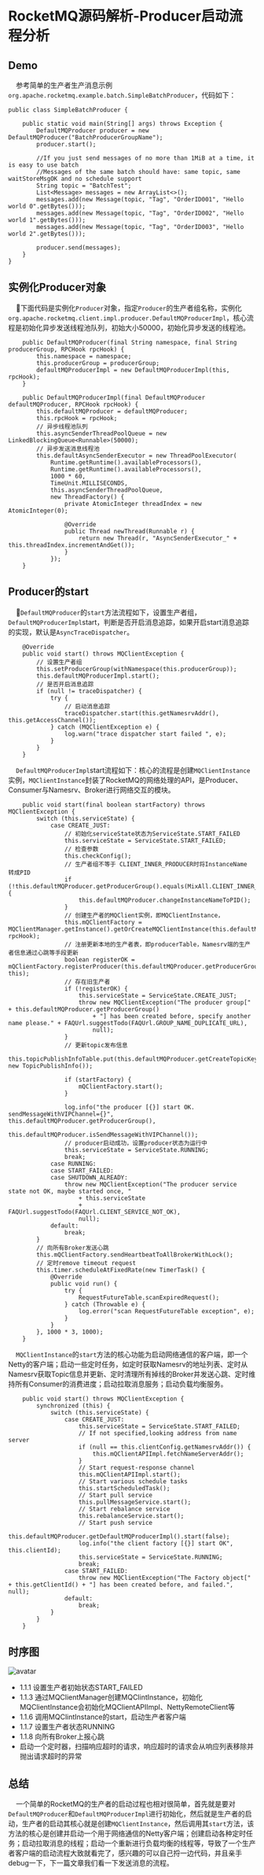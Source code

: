 # RocketMQ源码解析-Producer启动流程分析


## Demo

&nbsp; &nbsp; 参考简单的生产者生产消息示例`org.apache.rocketmq.example.batch.SimpleBatchProducer`，代码如下：

```
public class SimpleBatchProducer {

    public static void main(String[] args) throws Exception {
        DefaultMQProducer producer = new DefaultMQProducer("BatchProducerGroupName");
        producer.start();

        //If you just send messages of no more than 1MiB at a time, it is easy to use batch
        //Messages of the same batch should have: same topic, same waitStoreMsgOK and no schedule support
        String topic = "BatchTest";
        List<Message> messages = new ArrayList<>();
        messages.add(new Message(topic, "Tag", "OrderID001", "Hello world 0".getBytes()));
        messages.add(new Message(topic, "Tag", "OrderID002", "Hello world 1".getBytes()));
        messages.add(new Message(topic, "Tag", "OrderID003", "Hello world 2".getBytes()));

        producer.send(messages);
    }
}
```

## 实例化Producer对象

&nbsp; &nbsp; 下面代码是实例化`Producer`对象，指定`Producer`的生产者组名称，实例化`org.apache.rocketmq.client.impl.producer.DefaultMQProducerImpl`，核心流程是初始化异步发送线程池队列，初始大小50000，初始化异步发送的线程池。
```
    public DefaultMQProducer(final String namespace, final String producerGroup, RPCHook rpcHook) {
        this.namespace = namespace;
        this.producerGroup = producerGroup;
        defaultMQProducerImpl = new DefaultMQProducerImpl(this, rpcHook);
    }

    public DefaultMQProducerImpl(final DefaultMQProducer defaultMQProducer, RPCHook rpcHook) {
        this.defaultMQProducer = defaultMQProducer;
        this.rpcHook = rpcHook;
        // 异步线程池队列
        this.asyncSenderThreadPoolQueue = new LinkedBlockingQueue<Runnable>(50000);
        // 异步发送消息线程池
        this.defaultAsyncSenderExecutor = new ThreadPoolExecutor(
            Runtime.getRuntime().availableProcessors(),
            Runtime.getRuntime().availableProcessors(),
            1000 * 60,
            TimeUnit.MILLISECONDS,
            this.asyncSenderThreadPoolQueue,
            new ThreadFactory() {
                private AtomicInteger threadIndex = new AtomicInteger(0);

                @Override
                public Thread newThread(Runnable r) {
                    return new Thread(r, "AsyncSenderExecutor_" + this.threadIndex.incrementAndGet());
                }
            });
    }
```

## Producer的start

&nbsp; &nbsp; `DefaultMQProducer`的`start`方法流程如下，设置生产者组，`DefaultMQProducerImpl`start，判断是否开启消息追踪，如果开启start消息追踪的实现，默认是`AsyncTraceDispatcher`。
```
    @Override
    public void start() throws MQClientException {
        // 设置生产者组
        this.setProducerGroup(withNamespace(this.producerGroup));
        this.defaultMQProducerImpl.start();
        // 是否开启消息追踪
        if (null != traceDispatcher) {
            try {
                // 启动消息追踪
                traceDispatcher.start(this.getNamesrvAddr(), this.getAccessChannel());
            } catch (MQClientException e) {
                log.warn("trace dispatcher start failed ", e);
            }
        }
    }
```

&nbsp; &nbsp; `DefaultMQProducerImpl`start流程如下：核心的流程是创建`MQClientInstance`实例，`MQClientInstance`封装了RocketMQ的网络处理的API，是Producer、Consumer与Namesrv、Broker进行网络交互的模块。

```
    public void start(final boolean startFactory) throws MQClientException {
        switch (this.serviceState) {
            case CREATE_JUST:
                // 初始化serviceState状态为ServiceState.START_FAILED
                this.serviceState = ServiceState.START_FAILED;
                // 检查参数
                this.checkConfig();
                // 生产者组不等于 CLIENT_INNER_PRODUCER时将InstanceName 转成PID
                if (!this.defaultMQProducer.getProducerGroup().equals(MixAll.CLIENT_INNER_PRODUCER_GROUP)) {
                    this.defaultMQProducer.changeInstanceNameToPID();
                }
                // 创建生产者的MQClient实例，即MQClientInstance，
                this.mQClientFactory = MQClientManager.getInstance().getOrCreateMQClientInstance(this.defaultMQProducer, rpcHook);
                // 注册更新本地的生产者表，即producerTable，Namesrv端的生产者信息通过心跳等手段更新
                boolean registerOK = mQClientFactory.registerProducer(this.defaultMQProducer.getProducerGroup(), this);
                // 存在旧生产者
                if (!registerOK) {
                    this.serviceState = ServiceState.CREATE_JUST;
                    throw new MQClientException("The producer group[" + this.defaultMQProducer.getProducerGroup()
                        + "] has been created before, specify another name please." + FAQUrl.suggestTodo(FAQUrl.GROUP_NAME_DUPLICATE_URL),
                        null);
                }
                // 更新topic发布信息
                this.topicPublishInfoTable.put(this.defaultMQProducer.getCreateTopicKey(), new TopicPublishInfo());

                if (startFactory) {
                    mQClientFactory.start();
                }

                log.info("the producer [{}] start OK. sendMessageWithVIPChannel={}", this.defaultMQProducer.getProducerGroup(),
                    this.defaultMQProducer.isSendMessageWithVIPChannel());
                // producer启动成功，设置producer状态为运行中
                this.serviceState = ServiceState.RUNNING;
                break;
            case RUNNING:
            case START_FAILED:
            case SHUTDOWN_ALREADY:
                throw new MQClientException("The producer service state not OK, maybe started once, "
                    + this.serviceState
                    + FAQUrl.suggestTodo(FAQUrl.CLIENT_SERVICE_NOT_OK),
                    null);
            default:
                break;
        }
        // 向所有Broker发送心跳
        this.mQClientFactory.sendHeartbeatToAllBrokerWithLock();
        // 定时remove timeout request
        this.timer.scheduleAtFixedRate(new TimerTask() {
            @Override
            public void run() {
                try {
                    RequestFutureTable.scanExpiredRequest();
                } catch (Throwable e) {
                    log.error("scan RequestFutureTable exception", e);
                }
            }
        }, 1000 * 3, 1000);
    }
```

&nbsp; &nbsp; `MQClientInstance`的`start`方法的核心功能为启动网络通信的客户端，即一个Netty的客户端；启动一些定时任务，如定时获取Namesrv的地址列表、定时从Namesrv获取Topic信息并更新、定时清理所有掉线的Broker并发送心跳、定时维持所有Consumer的消费进度；启动拉取消息服务；启动负载均衡服务。

```
    public void start() throws MQClientException {
        synchronized (this) {
            switch (this.serviceState) {
                case CREATE_JUST:
                    this.serviceState = ServiceState.START_FAILED;
                    // If not specified,looking address from name server
                    if (null == this.clientConfig.getNamesrvAddr()) {
                        this.mQClientAPIImpl.fetchNameServerAddr();
                    }
                    // Start request-response channel
                    this.mQClientAPIImpl.start();
                    // Start various schedule tasks
                    this.startScheduledTask();
                    // Start pull service
                    this.pullMessageService.start();
                    // Start rebalance service
                    this.rebalanceService.start();
                    // Start push service
                    this.defaultMQProducer.getDefaultMQProducerImpl().start(false);
                    log.info("the client factory [{}] start OK", this.clientId);
                    this.serviceState = ServiceState.RUNNING;
                    break;
                case START_FAILED:
                    throw new MQClientException("The Factory object[" + this.getClientId() + "] has been created before, and failed.", null);
                default:
                    break;
            }
        }
    }
```

## 时序图

![avatar](../../../_media/image/source_code/rocketmq/2/producer-start.jpeg)

- 1.1.1 设置生产者初始状态START_FAILED
- 1.1.3 通过MQClientManager创建MQClintInstance，初始化MQClientInstance会初始化MQClientAPIImpl、NettyRemoteClient等
- 1.1.6 调用MQClintInstance的start，启动生产者客户端
- 1.1.7 设置生产者状态RUNNING
- 1.1.8 向所有Broker上报心跳
- 启动一个定时器，扫描响应超时的请求，响应超时的请求会从响应列表移除并抛出请求超时的异常

## 总结

&nbsp; &nbsp; 一个简单的RocketMQ的生产者的启动过程也相对很简单，首先就是要对`DefaultMQProducer`和`DefaultMQProducerImpl`进行初始化，然后就是生产者的启动，生产者的启动其核心就是创建`MQClientInstance`，然后调用其`start`方法，该方法的核心是创建并启动一个用于网络通信的Netty客户端；创建启动各种定时任务；启动拉取消息的线程；启动一个重新进行负载均衡的线程等，导致了一个生产者客户端的启动流程大致就看完了，感兴趣的可以自己捋一边代码，并且亲手debug一下，下一篇文章我们看一下发送消息的流程。